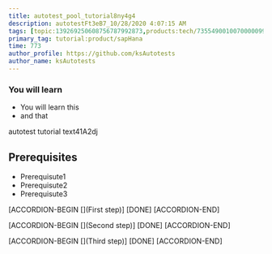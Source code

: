 ```yaml
---
title: autotest_pool_tutorial8ny4g4
description: autotestFt3eB7_10/28/2020 4:07:15 AM
tags: [topic:139269250608756787992873,products:tech/73554900100700000996,tutorial:experience/advanced]
primary_tag: tutorial:product/sapHana
time: 773
author_profile: https://github.com/ksAutotests
author_name: ksAutotests
---
```

### You will learn
- You will learn this
- and that

autotest tutorial text41A2dj

## Prerequisites
- Prerequisute1
- Prerequisute2
- Prerequisute3

[ACCORDION-BEGIN [](First step)]
[DONE]
[ACCORDION-END]

[ACCORDION-BEGIN [](Second step)]
[DONE]
[ACCORDION-END]

[ACCORDION-BEGIN [](Third step)]
[DONE]
[ACCORDION-END]

